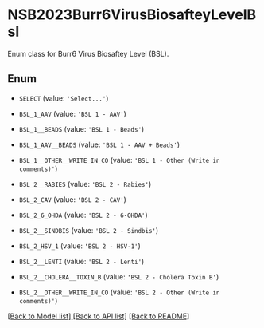 # NSB2023Burr6VirusBiosafteyLevelBsl

Enum class for Burr6 Virus Biosaftey Level (BSL).

## Enum

* `SELECT` (value: `'Select...'`)

* `BSL_1_AAV` (value: `'BSL 1 - AAV'`)

* `BSL_1__BEADS` (value: `'BSL 1 - Beads'`)

* `BSL_1_AAV__BEADS` (value: `'BSL 1 - AAV + Beads'`)

* `BSL_1__OTHER__WRITE_IN_CO` (value: `'BSL 1 - Other (Write in comments)'`)

* `BSL_2__RABIES` (value: `'BSL 2 - Rabies'`)

* `BSL_2_CAV` (value: `'BSL 2 - CAV'`)

* `BSL_2_6_OHDA` (value: `'BSL 2 - 6-OHDA'`)

* `BSL_2__SINDBIS` (value: `'BSL 2 - Sindbis'`)

* `BSL_2_HSV_1` (value: `'BSL 2 - HSV-1'`)

* `BSL_2__LENTI` (value: `'BSL 2 - Lenti'`)

* `BSL_2__CHOLERA__TOXIN_B` (value: `'BSL 2 - Cholera Toxin B'`)

* `BSL_2__OTHER__WRITE_IN_CO` (value: `'BSL 2 - Other (Write in comments)'`)

[[Back to Model list]](../README.md#documentation-for-models) [[Back to API list]](../README.md#documentation-for-api-endpoints) [[Back to README]](../README.md)


